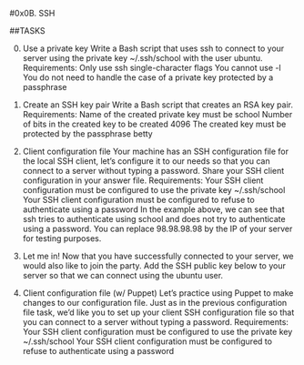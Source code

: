 #0x0B. SSH

##TASKS

0. Use a private key
Write a Bash script that uses ssh to connect to your server using the private key ~/.ssh/school with the user ubuntu.
Requirements:
Only use ssh single-character flags
You cannot use -l
You do not need to handle the case of a private key protected by a passphrase

1. Create an SSH key pair
Write a Bash script that creates an RSA key pair.
Requirements:
Name of the created private key must be school
Number of bits in the created key to be created 4096
The created key must be protected by the passphrase betty

2. Client configuration file
Your machine has an SSH configuration file for the local SSH client, let’s configure it to our needs so that you can connect to a server without typing a password. Share your SSH client configuration in your answer file.
Requirements:
Your SSH client configuration must be configured to use the private key ~/.ssh/school
Your SSH client configuration must be configured to refuse to authenticate using a password
In the example above, we can see that ssh tries to authenticate using school and does not try to authenticate using a password. You can replace 98.98.98.98 by the IP of your server for testing purposes.

3. Let me in!
Now that you have successfully connected to your server, we would also like to join the party.
Add the SSH public key below to your server so that we can connect using the ubuntu user.

4. Client configuration file (w/ Puppet)
Let’s practice using Puppet to make changes to our configuration file. Just as in the previous configuration file task, we’d like you to set up your client SSH configuration file so that you can connect to a server without typing a password.
Requirements:
Your SSH client configuration must be configured to use the private key ~/.ssh/school
Your SSH client configuration must be configured to refuse to authenticate using a password
